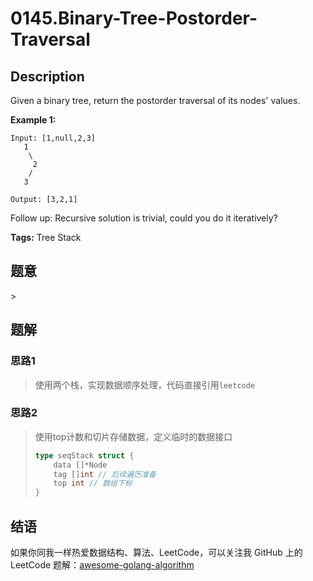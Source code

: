 # 0145.Binary-Tree-Postorder-Traversal

## Description

Given a binary tree, return the postorder traversal of its nodes' values.

**Example 1:**

```text
Input: [1,null,2,3]
   1
    \
     2
    /
   3

Output: [3,2,1]
```

Follow up: Recursive solution is trivial, could you do it iteratively?

**Tags:** Tree Stack

## 题意

&gt;

## 题解

### 思路1

> 使用两个栈，实现数据顺序处理，代码直接引用`leetcode`

### 思路2

> 使用top计数和切片存储数据，定义临时的数据接口
>
> ```go
> type seqStack struct {
>     data []*Node
>     tag []int // 后续遍历准备
>     top int // 数组下标
> }
> ```

## 结语

如果你同我一样热爱数据结构、算法、LeetCode，可以关注我 GitHub 上的 LeetCode 题解：[awesome-golang-algorithm](https://github.com/kylesliu/awesome-golang-algorithm)


